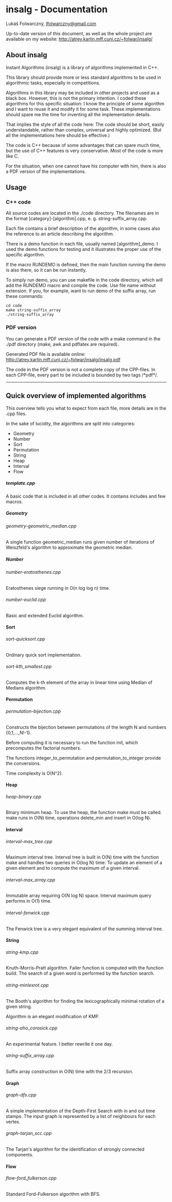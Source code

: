 insalg - Documentation
======================

Lukáš Folwarczný, <lfolwarczny@gmail.com>

Up-to-date version of this document, as well as the whole project are
available on my website: <http://atrey.karlin.mff.cuni.cz/~folwar/insalg/>

About insalg
------------

Instant Algorithms (insalg) is a library of algorithms implemented
in C++.

This library should provide more or less standard algorithms to be
used in algorithmic tasks, especially in competitions.

Algorithms in this library may be included in other projects and used
as a black box. However, this is not the primary intention.
I coded these algorithms for this specific situation:
I know the principle of some algorithm and I want to reuse it and
modify it for some task. These implementations should spare me the
time for inventing all the implementation details.

That implies the style of all the code here:
The code should be short, easily understandable, rather than complex,
universal and highly optimized. (But all the implementations here
should be effective.)

The code is C++ because of some advantages that can spare much time,
but the use of C++ features is very conservative.
Most of the code is more like C.

For the situation, when one cannot have his computer with him, there
is also a PDF version of the implementations.

Usage
-----

### C++ code

All source codes are located in the ./code directory. The filenames are
in the format [category]-[algorithm].cpp, e. g.
string-suffix_array.cpp.

Each file contains a brief description of the algorithm, in some cases
also the reference to an article describing the algorithm.

There is a demo function in each file, usually named [algorithm]_demo.
I used the demo functions for testing and it illustrates the proper
use of the specific algorithm.

If the macro RUNDEMO is defined, then the main function running the
demo is also there, so it can be run instantly.

To simply run demo, you can use makefile in the code directory, which
will add the RUNDEMO macro and compile the code. Use file name without
extension. If you, for example, want to run demo of the suffix array,
run these commands:

	cd code
	make string-suffix_array
	./string-suffix_array


### PDF version

You can generate a PDF version of the code with a make command in the
./pdf directory (make, awk and pdflatex are required).

Generated PDF file is available online:
<http://atrey.karlin.mff.cuni.cz/~folwar/insalg/insalg.pdf>

The code in the PDF version is not a complete copy of the CPP-files.
In each CPP-file, every part to be included is bounded by two tags
/\*pdf\*/.

----------------------------------------
Quick overview of implemented algorithms
----------------------------------------

This overview tells you what to expect from each file, more details
are in the .cpp files.

In the sake of lucidity, the algorithms are split into categories:

*	Geometry
*	Number
*	Sort
*	Permutation
*	String
*	Heap
*	Interval
*	Flow

##### template.cpp

A basic code that is included in all other codes.
It contains includes and few macros.

##### Geometry

###### geometry-geometric_median.cpp

A single function geometric_median runs given number of iterations of Weiszfeld's algorithm to
approximate the geometric median.

##### Number
###### number-eratosthenes.cpp

Eratosthenes siege running in O(n log log n) time.

###### number-euclid.cpp

Basic and extended Euclid algorithm.

#### Sort
###### sort-quicksort.cpp

Ordinary quick sort implementation.

###### sort-kth_smallest.cpp

Computes the k-th element of the array in linear time using Median
of Medians algorithm.

#### Permutation
###### permutation-bijection.cpp

Constructs the bijection between permutations of the length N and
numbers {0,1,...,N!-1}.

Before computing it is necessary to run the function init, which
precomputes the factorial numbers.

The functions integer_to_permutation and permutation_to_integer
provide the conversions.

Time complexity is O(N^2).

#### Heap
###### heap-binary.cpp

Binary minimum heap. To use the heap, the function make must be called.
make runs in O(N) time, operations delete_min and insert in O(log N).

#### Interval
###### interval-max_tree.cpp

Maximum interval tree. Interval tree is built in O(N) time
with the function make and handles two queries in O(log N) time:
To update an element of a given element and to compute the maximum
of a given interval.

###### interval-max_array.cpp

Immutable array requiring O(N log N) space.
Interval maximum query performs in O(1) time.

###### interval-fenwick.cpp

The Fenwick tree is a very elegant equivalent of the summing
interval tree.

#### String

###### string-kmp.cpp

Knuth-Morris-Pratt algorithm. Failer function is computed with the
function build. The search of a given word is performed by the
function search.

###### string-minlexrot.cpp

The Booth's algorithm for finding the lexicographically minimal
rotation of a given string.

Algorithm is an elegant modification of KMP.

###### string-aho_corasick.cpp

An experimental feature. I better rewrite it one day.

###### string-suffix_array.cpp

Suffix array construction in O(N) time with the 2/3 recursion.

#### Graph
###### graph-dfs.cpp

A simple implementation of the Depth-First Search with in and out
time stamps. The input graph is represented by a list of neighbours
for each vertex.

###### graph-tarjan_scc.cpp

The Tarjan's algorithm for the identification of strongly
connected components.

#### Flow
###### flow-ford_fulkerson.cpp

Standard Ford-Fulkerson algorithm with BFS.
